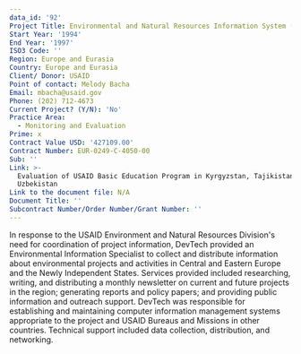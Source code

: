 ```yaml
---
data_id: '92'
Project Title: Environmental and Natural Resources Information System (ENRIS)
Start Year: '1994'
End Year: '1997'
ISO3 Code: ''
Region: Europe and Eurasia
Country: Europe and Eurasia
Client/ Donor: USAID
Point of contact: Melody Bacha
Email: mbacha@usaid.gov
Phone: (202) 712-4673
Current Project? (Y/N): 'No'
Practice Area:
  - Monitoring and Evaluation
Prime: x
Contract Value USD: '427109.00'
Contract Number: EUR-0249-C-4050-00
Sub: ''
Link: >-
  Evaluation of USAID Basic Education Program in Kyrgyzstan, Tajikistan, and
  Uzbekistan
Link to the document file: N/A
Document Title: ''
Subcontract Number/Order Number/Grant Number: ''
---
```

In response to the USAID Environment and Natural Resources Division's need for coordination of project information, DevTech provided an Environmental Information Specialist to collect and distribute information about environmental projects and activities in Central and Eastern Europe and the Newly Independent States. Services provided included researching, writing, and distributing a monthly newsletter on current and future projects in the region; generating reports and policy papers; and providing public information and outreach support. DevTech was responsible for establishing and maintaining computer information management systems appropriate to the project and USAID Bureaus and Missions in other countries. Technical support included data collection, distribution, and networking.
